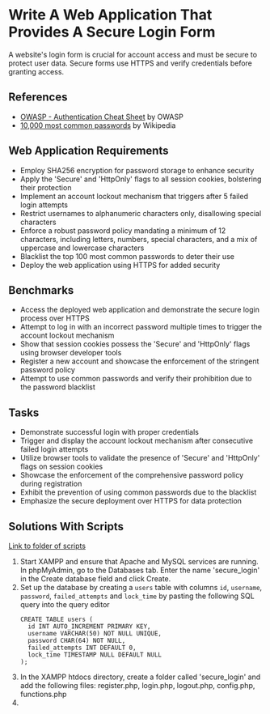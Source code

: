 # Write A Web Application That Provides A Secure Login Form
A website's login form is crucial for account access and must be secure to protect user data. Secure forms use HTTPS and verify credentials before granting access.


## References
- [OWASP - Authentication Cheat Sheet](https://github.com/OWASP/CheatSheetSeries/blob/master/cheatsheets/Authentication_Cheat_Sheet.md) by OWASP
- [10,000 most common passwords](https://en.wikipedia.org/wiki/Wikipedia:10,000_most_common_passwords) by Wikipedia

## Web Application Requirements
- Employ SHA256 encryption for password storage to enhance security
- Apply the 'Secure' and 'HttpOnly' flags to all session cookies, bolstering their protection
- Implement an account lockout mechanism that triggers after 5 failed login attempts
- Restrict usernames to alphanumeric characters only, disallowing special characters
- Enforce a robust password policy mandating a minimum of 12 characters, including letters, numbers, special characters, and a mix of uppercase and lowercase characters
- Blacklist the top 100 most common passwords to deter their use
- Deploy the web application using HTTPS for added security

## Benchmarks
- Access the deployed web application and demonstrate the secure login process over HTTPS
- Attempt to log in with an incorrect password multiple times to trigger the account lockout mechanism
- Show that session cookies possess the 'Secure' and 'HttpOnly' flags using browser developer tools
- Register a new account and showcase the enforcement of the stringent password policy
- Attempt to use common passwords and verify their prohibition due to the password blacklist

## Tasks
- Demonstrate successful login with proper credentials
- Trigger and display the account lockout mechanism after consecutive failed login attempts
- Utilize browser tools to validate the presence of 'Secure' and 'HttpOnly' flags on session cookies
- Showcase the enforcement of the comprehensive password policy during registration
- Exhibit the prevention of using common passwords due to the blacklist
- Emphasize the secure deployment over HTTPS for data protection


## Solutions With Scripts
[Link to folder of scripts](https://github.com/aaronamran/MCSI-Remote-Cybersecurity-Internship/tree/main/Secure%20Software%20Development/scripts/secure-login-form)
1. Start XAMPP and ensure that Apache and MySQL services are running. In phpMyAdmin, go to the Databases tab. Enter the name 'secure_login' in the Create database field and click Create.
2. Set up the database by creating a `users` table with columns `id`, `username`, `password`, `failed_attempts` and `lock_time` by pasting the following SQL query into the query editor
   ```
   CREATE TABLE users (
     id INT AUTO_INCREMENT PRIMARY KEY,
     username VARCHAR(50) NOT NULL UNIQUE,
     password CHAR(64) NOT NULL,
     failed_attempts INT DEFAULT 0,
     lock_time TIMESTAMP NULL DEFAULT NULL
   );
   ```
3. In the XAMPP htdocs directory, create a folder called 'secure_login' and add the following files: register.php, login.php, logout.php, config.php, functions.php
4. 

